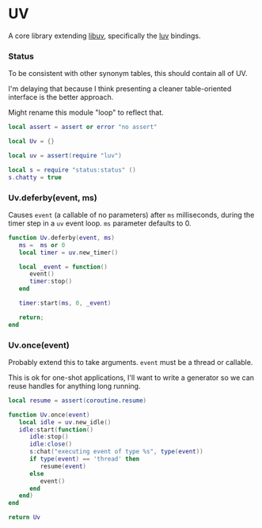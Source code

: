 # UV


  A core library extending [libuv](httk://), specifically the [luv](httk://) bindings\.


### Status

To be consistent with other synonym tables, this should contain all of UV\.

I'm delaying that because I think presenting a cleaner table\-oriented
interface is the better approach\.

Might rename this module "loop" to reflect that\.


```lua
local assert = assert or error "no assert"

local Uv = {}

local uv = assert(require "luv")

local s = require "status:status" ()
s.chatty = true
```


### Uv\.deferby\(event, ms\)

  Causes `event` \(a callable of no parameters\) after `ms` milliseconds, during
the timer step in a `uv` event loop\.  `ms` parameter defaults to 0\.


```lua
function Uv.deferby(event, ms)
   ms =  ms or 0
   local timer = uv.new_timer()

   local _event = function()
      event()
      timer:stop()
   end

   timer:start(ms, 0, _event)

   return;
end
```


### Uv\.once\(event\)

Probably extend this to take arguments\.  `event` must be a thread or callable\.

This is ok for one\-shot applications, I'll want to write a generator so we
can reuse handles for anything long running\.

```lua
local resume = assert(coroutine.resume)

function Uv.once(event)
   local idle = uv.new_idle()
   idle:start(function()
      idle:stop()
      idle:close()
      s:chat("executing event of type %s", type(event))
      if type(event) == 'thread' then
         resume(event)
      else
         event()
      end
   end)
end
```


```lua
return Uv
```
